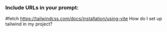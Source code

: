 ### Include URLs in your prompt:
#fetch https://tailwindcss.com/docs/installation/using-vite
How do I set up tailwind in my project?